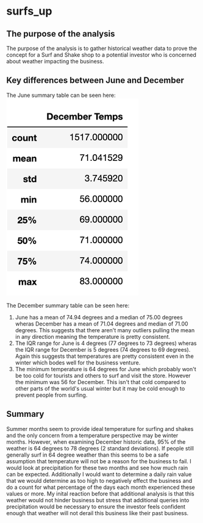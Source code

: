 # surfs_up

## The purpose of the analysis

The purpose of the analysis is to gather historical weather data to prove the concept for a Surf and Shake shop to a potential investor who is concerned about weather impacting the business.

## Key differences between June and December

The June summary table can be seen here: ![surfs_up](/Resources/December_Temps_Table.png)

The December summary table can be seen here:

1. June has a mean of 74.94 degrees and a median of 75.00 degrees wheras December has a mean of 71.04 degrees and median of 71.00 degrees. This suggests that there aren't many outliers pulling the mean in any direction meaning the temperature is pretty consistent.
2. The IQR range for June is 4 degrees (77 degrees to 73 degrees) wheras the IQR range for December is 5 degrees (74 degrees to 69 degrees). Again this suggests that temperatures are pretty consistent even in the winter which bodes well for the business venture.
3. The minimum temperature is 64 degrees for June which probably won't be too cold for tourists and others to surf and visit the store. However the minimum was 56 for December. This isn't that cold compared to other parts of the world's usual winter but it may be cold enough to prevent people from surfing. 


## Summary

Summer months seem to provide ideal temperature for surfing and shakes and the only concern from a temperature perspective may be winter months. However, when examining December historic data, 95% of the weather is 64 degrees to 78 degrees (2 standard deviations). If people still generally surf in 64 degree weather than this seems to be a safe assumption that temperature will not be a reason for the business to fail. I would look at precipitation for these two months and see how much rain can be expected. Additionally I would want to determine a daily rain value that we would determine as too high to negatively effect the business and do a count for what percentage of the days each month experienced these values or more. My inital reaction before that additional analysis is that this weather would not hinder business but stress that additional queries into precipitation would be necessary to ensure the investor feels confident enough that weather will not derail this business like their past business.
